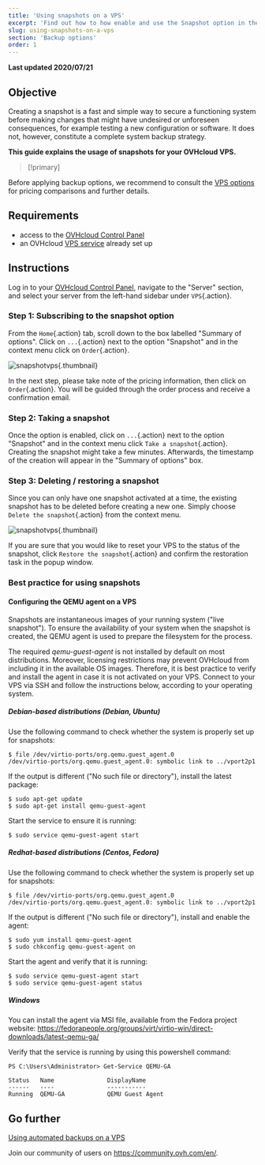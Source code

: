 ```yaml
---
title: 'Using snapshots on a VPS'
excerpt: 'Find out how to how enable and use the Snapshot option in the OVHcloud Control Panel'
slug: using-snapshots-on-a-vps
section: 'Backup options'
order: 1
---
```


**Last updated 2020/07/21**


## Objective

Creating a snapshot is a fast and simple way to secure a functioning system before making changes that might have undesired or unforeseen consequences, for example testing a new configuration or software. It does not, however, constitute a complete system backup strategy.

**This guide explains the usage of snapshots for your OVHcloud VPS.**

> [!primary]
>
Before applying backup options, we recommend to consult the [VPS options](https://www.ovhcloud.com/en/vps/options/) for pricing comparisons and further details.
>

## Requirements

- access to the [OVHcloud Control Panel](https://ca.ovh.com/auth/?action=gotomanager)
- an OVHcloud [VPS service](https://www.ovhcloud.com/en/vps/) already set up


## Instructions

Log in to your [OVHcloud Control Panel](https://ca.ovh.com/auth/?action=gotomanager), navigate to the "Server" section, and select your server from the left-hand sidebar under `VPS`{.action}.

### Step 1: Subscribing to the snapshot option

From the `Home`{.action} tab, scroll down to the box labelled "Summary of options". Click on `...`{.action} next to the option "Snapshot" and in the context menu click on `Order`{.action}.

![snapshotvps](images/snapshot_vps_step1b.png){.thumbnail}

In the next step, please take note of the pricing information, then click on `Order`{.action}. You will be guided through the order process and receive a confirmation email.

### Step 2: Taking a snapshot

Once the option is enabled, click on `...`{.action} next to the option "Snapshot" and in the context menu click `Take a snapshot`{.action}. Creating the snapshot might take a few minutes. Afterwards, the timestamp of the creation will appear in the "Summary of options" box.

### Step 3: Deleting / restoring a snapshot

Since you can only have one snapshot activated at a time, the existing snapshot has to be deleted before creating a new one. Simply choose `Delete the snapshot`{.action} from the context menu.

![snapshotvps](images/snapshot_vps_step2.png){.thumbnail}

If you are sure that you would like to reset your VPS to the status of the snapshot, click `Restore the snapshot`{.action} and confirm the restoration task in the popup window.

### Best practice for using snapshots

#### Configuring the QEMU agent on a VPS

Snapshots are instantaneous images of your running system ("live snapshot"). To ensure the availability of your system when the snapshot is created, the QEMU agent is used to prepare the filesystem for the process.

The required *qemu-guest-agent* is not installed by default on most distributions. Moreover, licensing restrictions may prevent OVHcloud from including it in the available OS images. Therefore, it is best practice to verify and install the agent in case it is not activated on your VPS. Connect to your VPS via SSH and follow the instructions below, according to your operating system.

##### **Debian-based distributions (Debian, Ubuntu)**

Use the following command to check whether the system is properly set up for snapshots:

```
$ file /dev/virtio-ports/org.qemu.guest_agent.0
/dev/virtio-ports/org.qemu.guest_agent.0: symbolic link to ../vport2p1
```
If the output is different ("No such file or directory"), install the latest package:

```
$ sudo apt-get update
$ sudo apt-get install qemu-guest-agent
```

Start the service to ensure it is running:

```
$ sudo service qemu-guest-agent start
```

##### **Redhat-based distributions (Centos, Fedora)**

Use the following command to check whether the system is properly set up for snapshots:

```
$ file /dev/virtio-ports/org.qemu.guest_agent.0
/dev/virtio-ports/org.qemu.guest_agent.0: symbolic link to ../vport2p1
```

If the output is different ("No such file or directory"), install and enable the agent:

```
$ sudo yum install qemu-guest-agent
$ sudo chkconfig qemu-guest-agent on
```

Start the agent and verify that it is running:

```
$ sudo service qemu-guest-agent start
$ sudo service qemu-guest-agent status
```

##### **Windows**

You can install the agent via MSI file, available from the Fedora project website: <https://fedorapeople.org/groups/virt/virtio-win/direct-downloads/latest-qemu-ga/>

Verify that the service is running by using this powershell command:

```
PS C:\Users\Administrator> Get-Service QEMU-GA

Status   Name               DisplayName
------   ----               -----------
Running  QEMU-GA            QEMU Guest Agent
```

## Go further

[Using automated backups on a VPS](https://docs.ovh.com/en/vps/using-automated-backups-on-a-vps)


Join our community of users on <https://community.ovh.com/en/>.

